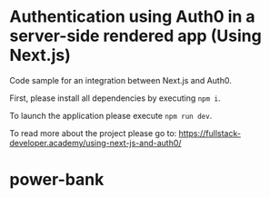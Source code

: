 # Authentication using Auth0 in a server-side rendered app (Using Next.js)

Code sample for an integration between Next.js and Auth0.

First, please install all dependencies by executing `npm i`.

To launch the application please execute `npm run dev`.

To read more about the project please go to: https://fullstack-developer.academy/using-next-js-and-auth0/
# power-bank
